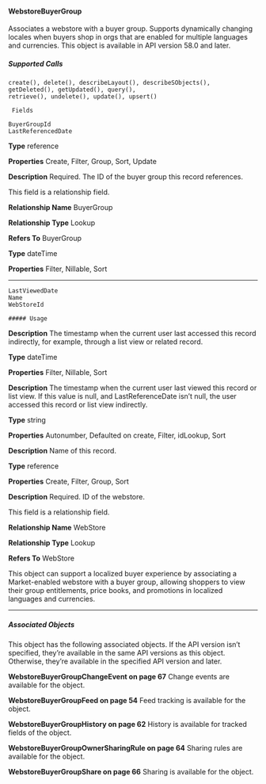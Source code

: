 #### WebstoreBuyerGroup

Associates a webstore with a buyer group. Supports dynamically changing locales when buyers shop in orgs that are enabled for multiple
languages and currencies. This object is available in API version 58.0 and later.

##### Supported Calls
```
create(), delete(), describeLayout(), describeSObjects(), getDeleted(), getUpdated(), query(),
retrieve(), undelete(), update(), upsert()

 Fields

```
```
BuyerGroupId
LastReferencedDate

```

**Type**
reference

**Properties**
Create, Filter, Group, Sort, Update

**Description**
Required. The ID of the buyer group this record references.

This field is a relationship field.

**Relationship Name**
BuyerGroup

**Relationship Type**
Lookup

**Refers To**
BuyerGroup

**Type**
dateTime

**Properties**
Filter, Nillable, Sort


-----

```
LastViewedDate
Name
WebStoreId

##### Usage

```

**Description**
The timestamp when the current user last accessed this record indirectly, for example, through
a list view or related record.

**Type**
dateTime

**Properties**
Filter, Nillable, Sort

**Description**
The timestamp when the current user last viewed this record or list view. If this value is null,
and LastReferenceDate isn’t null, the user accessed this record or list view indirectly.

**Type**
string

**Properties**
Autonumber, Defaulted on create, Filter, idLookup, Sort

**Description**
Name of this record.

**Type**
reference

**Properties**
Create, Filter, Group, Sort

**Description**
Required. ID of the webstore.

This field is a relationship field.

**Relationship Name**
WebStore

**Relationship Type**
Lookup

**Refers To**
WebStore


This object can support a localized buyer experience by associating a Market-enabled webstore with a buyer group, allowing shoppers
to view their group entitlements, price books, and promotions in localized languages and currencies.


-----

##### Associated Objects

This object has the following associated objects. If the API version isn’t specified, they’re available in the same API versions as this object.
Otherwise, they’re available in the specified API version and later.

**WebstoreBuyerGroupChangeEvent on page 67**
Change events are available for the object.

**WebstoreBuyerGroupFeed on page 54**
Feed tracking is available for the object.

**WebstoreBuyerGroupHistory on page 62**
History is available for tracked fields of the object.

**WebstoreBuyerGroupOwnerSharingRule on page 64**
Sharing rules are available for the object.

**WebstoreBuyerGroupShare on page 66**
Sharing is available for the object.
